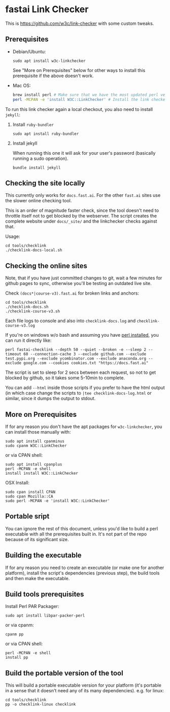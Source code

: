# fastai Link Checker

This is https://github.com/w3c/link-checker with some custom tweaks.

## Prerequisites

* Debian/Ubuntu:

   ```
   sudo apt install w3c-linkchecker
   ```

   See "More on Prerequisites" below for other ways to install this prerequisite if the above doesn't work.

* Mac OS:

   ```bash
   brew install perl # Make sure that we have the most updated perl version installed
   perl -MCPAN -e 'install W3C::LinkChecker' # Install the link checker
   ```

To run this link checker again a local checkout, you also need to install `jekyll`:

1. Install `ruby-bundler`

   ```
   sudo apt install ruby-bundler
   ```
2. Install jekyll

   When running this one it will ask for your user's password (basically running a sudo operation).

   ```
   bundle install jekyll
   ```

## Checking the site locally

This currently only works for `docs.fast.ai`. For the other `fast.ai` sites use the slower online checking tool.

This is an order of magnitude faster check, since the tool doesn't need to throttle itself not to get blocked by the webserver. The script creates the complete website under `docs/_site/` and the linkchecker checks against that.

Usage:
```
cd tools/checklink
./checklink-docs-local.sh
```

## Checking the online sites

Note, that if you have just committed changes to git, wait a few minutes for github pages to sync, otherwise you'll be testing an outdated live site.

Check `(docs*|course-v3).fast.ai` for broken links and anchors:

```
cd tools/checklink
./checklink-docs.sh
./checklink-course-v3.sh
```

Each file logs to console and also into `checklink-docs.log` and `checklink-course-v3.log`

If you're on windows w/o bash and assuming you have [perl installed](https://learn.perl.org/installing/windows.html), you can run it directly like:

```
perl fastai-checklink --depth 50 --quiet --broken -e --sleep 2 --timeout 60 --connection-cache 3 --exclude github.com --exclude test.pypi.org --exclude ycombinator.com --exclude anaconda.org --exclude google.com --cookies cookies.txt "https://docs.fast.ai"
```

The script is set to sleep for 2 secs between each request, so not to get blocked by github, so it takes some 5-10min to complete.

You can add `--html` inside those scripts if you prefer to have the html output (in which case change the scripts to `|tee checklink-docs-log.html` or similar, since it dumps the output to stdout.




## More on Prerequisites

If for any reason you don't have the apt packages for `w3c-linkchecker`, you can install those manually with:

```
sudo apt install cpanminus
sudo cpanm W3C::LinkChecker
```

or via CPAN shell:

```
sudo apt install cpanplus
perl -MCPAN -e shell
install install W3C::LinkChecker
```

OSX Install:
```
sudo cpan install CPAN
sudo cpan Mozilla::CA
sudo perl -MCPAN -e 'install W3C::LinkChecker'
```



## Portable sript

You can ignore the rest of this document, unless you'd like to build a perl executable with all the prerequisites built in. It's not part of the repo because of its significant size.

## Building the executable

If for any reason you need to create an executable (or make one for another platform), install the script's dependencies (previous step), the build tools and then make the executable.

## Build tools prerequisites

Install Perl PAR Packager:

```
sudo apt install libpar-packer-perl
```

or via cpanm:

```
cpanm pp
```

or via CPAN shell:

```
perl -MCPAN -e shell
install pp
```

## Build the portable version of the tool

This will build a portable executable version for your platform (it's portable in a sense that it doesn't need any of its many dependencies). e.g. for linux:

```
cd tools/checklink
pp -o checklink-linux checklink
```
